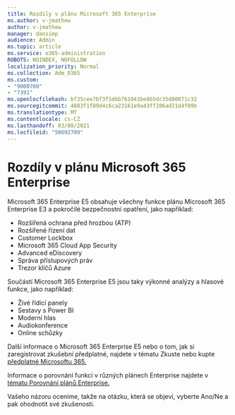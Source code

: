 ```yaml
---
title: Rozdíly v plánu Microsoft 365 Enterprise
ms.author: v-jmathew
author: v-jmathew
manager: dansimp
audience: Admin
ms.topic: article
ms.service: o365-administration
ROBOTS: NOINDEX, NOFOLLOW
localization_priority: Normal
ms.collection: Adm_O365
ms.custom:
- "9000760"
- "7391"
ms.openlocfilehash: bf35cee7bf3f1d6b761043be865dc35d80071c32
ms.sourcegitcommit: 4883f1f89d4c6ca23161e9a43ff206ad21d4f09b
ms.translationtype: MT
ms.contentlocale: cs-CZ
ms.lasthandoff: 03/08/2021
ms.locfileid: "50692709"
---
```

# <a name="microsoft-365-enterprise-plan-differences"></a>Rozdíly v plánu Microsoft 365 Enterprise

Microsoft 365 Enterprise E5 obsahuje všechny funkce plánu Microsoft 365 Enterprise E3 a pokročilé bezpečnostní opatření, jako například:

- Rozšířená ochrana před hrozbou (ATP)
- Rozšířené řízení dat
- Customer Lockbox
- Microsoft 365 Cloud App Security
- Advanced eDiscovery
- Správa přístupových práv
- Trezor klíčů Azure

Součástí Microsoft 365 Enterprise E5 jsou taky výkonné analýzy a hlasové funkce, jako například:

- Živé řídicí panely
- Sestavy s Power BI
- Moderní hlas
- Audiokonference
- Online schůzky

Další informace o Microsoft 365 Enterprise E5 nebo o tom, jak si zaregistrovat zkušební předplatné, najdete v tématu Zkuste nebo kupte [předplatné Microsoftu 365.](https://go.microsoft.com/fwlink/?linkid=2099673)

Informace o porovnání funkcí v různých plánech Enterprise najdete v [tématu Porovnání plánů Enterprise.](https://go.microsoft.com/fwlink/?linkid=2097200)

Vašeho názoru oceníme, takže na otázku, která se objeví, vyberte Ano/Ne a pak ohodnotit své zkušenosti.
